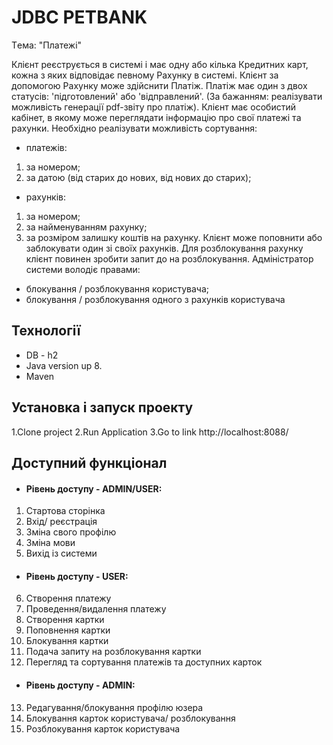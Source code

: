 # JDBC PETBANK

Tема: "Платежі" 

Клієнт реєструється в системі і має одну або кілька Кредитних карт, кожна з яких відповідає певному Рахунку в системі. Клієнт за допомогою Рахунку може здійснити Платіж.
Платіж має один з двох статусів: 'підготовлений' або 'відправлений'. (За бажанням: реалізувати можливість генерації pdf-звіту про платіж).
Клієнт має особистий кабінет, в якому може переглядати інформацію про свої платежі та рахунки. Необхідно реалізувати можливість сортування:
- платежів:
1) за номером;
2) за датою (від старих до нових, від нових до старих);
- рахунків:
1) за номером;
2) за найменуванням рахунку;
3) за розміром залишку коштів на рахунку.
Клієнт може поповнити або заблокувати один зі своїх рахунків. Для розблокування рахунку клієнт повинен зробити запит до на розблокування.
Адміністратор системи володіє правами:
- блокування / розблокування користувача;
- блокування / розблокування одного з рахунків користувача

## Технології
- DB - h2
- Java version up 8.
- Maven

## Установка і запуск проекту

1.Clone project
2.Run Application
3.Go to link http://localhost:8088/
## Доступний функціонал

- #### Рівень доступу - ADMIN/USER:

1.  Стартова сторінка
2. Вхід/ реєстрація
3. Зміна свого профілю
4. Зміна мови
5. Вихід із системи

- #### Рівень доступу - USER:

6.  Створення платежу
7. Проведення/видалення платежу
8.  Створення картки
9. Поповнення картки
10. Блокування картки
11. Подача запиту на розблокування картки
12. Перегляд та сортування платежів та доступних карток

- #### Рівень доступу - ADMIN:

13.  Редагування/блокування профілю юзера
14.  Блокування карток користувача/ розблокування
15. Розблокування карток користувача

